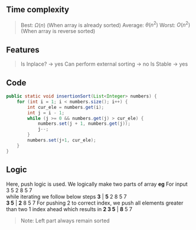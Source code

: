 ## Time complexity
> Best: $\Omega(n)$ (When array is already sorted)
> Average:  $\theta(n^2)$
> Worst: $O(n^2)$ (When array is reverse sorted)

## Features
>Is Inplace? -> yes
>Can perform external sorting -> no
>Is Stable -> yes

## Code
```java
public static void insertionSort(List<Integer> numbers) {  
    for (int i = 1; i < numbers.size(); i++) {  
        int cur_ele = numbers.get(i);  
        int j = i - 1;  
        while (j >= 0 && numbers.get(j) > cur_ele) {  
            numbers.set(j + 1, numbers.get(j));  
            j--;  
        }  
        numbers.set(j+1, cur_ele);  
    }  
}
```

## Logic

Here, push logic is used. 
We logically make two parts of array
**eg**
For input
3 5 2 8 5 7  
while iterating we follow below steps
**3**  | **5** 2 8 5 7  
**3 5** | **2** 8 5 7
For pushing 2 to correct index, we push all elements greater than two 1 index ahead which results in
**2 3 5** | **8** 5 7

>Note: Left part always remain sorted